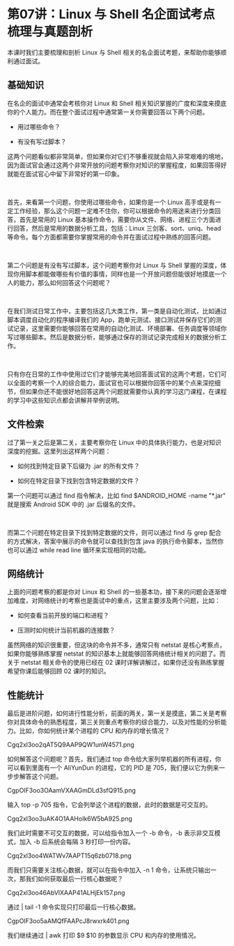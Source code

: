 # 第07讲：Linux 与 Shell 名企面试考点梳理与真题剖析

本课时我们主要梳理和剖析 Linux 与 Shell 相关的名企面试考题，来帮助你能够顺利通过面试。

## 基础知识

在名企的面试中通常会考核你对 Linux 和 Shell 相关知识掌握的广度和深度来摸底你的个人能力。而在整个面试过程中通常第一关你需要回答以下两个问题。

* 用过哪些命令？

* 有没有写过脚本？

这两个问题看似都非常简单，但如果你对它们不够重视就会陷入非常艰难的境地，因为面试官会通过这两个非常开放的问题考察你对知识的掌握程度，如果回答得好就能在面试官心中留下非常好的第一印象。

             

首先，来看第一个问题，你使用过哪些命令，如果你是一个 Linux 高手或是有一定工作经验，那么这个问题一定难不住你，你可以根据命令的用途来进行分类回答，首先是常用的 Linux 基本操作命令，需要你从文件、网络、进程三个方面进行回答，然后是常用的数据分析工具，包括：Linux 三剑客、sort、uniq、head 等命令。每个方面都需要你掌握常用的命令并在面试过程中熟练的回答问题。

 

第二个问题是有没有写过脚本，这个问题考察你对 Linux 与 Shell 掌握的深度，体现你用脚本都能做哪些有价值的事情，同样也是一个开放问题但能很好地摸底一个人的能力，那么如何回答这个问题呢？

 

在我们测试日常工作中，主要包括这几大类工作，第一类是自动化测试，比如通过脚本调度自动化的程序编译我们的 App，跑单元测试、接口测试并保存它们的测试记录，这里需要你能够回答在常用的自动化测试、环境部署、任务调度等领域你写过哪些脚本。然后是数据分析，能够通过保存的测试记录完成相关的数据分析工作。

 

只有你在日常的工作中使用过它们才能够完美地回答面试官的这两个考题，它们可以全面的考察一个人的综合能力，面试官也可以根据你回答中的某个点来深挖细节，但如果你还不能很好地回答这两个问题就需要你认真的学习这门课程，在课程的学习中这些知识点都会讲解并举例说明。


## 文件检索 

过了第一关之后是第二关，主要考察你在 Linux 中的具体执行能力，也是对知识深度的挖掘。这里列出这样两个问题：

* 如何找到特定目录下后缀为 .jar 的所有文件？

* 如何在特定目录下找到包含特定数据的文件？ 

第一个问题可以通过 find 指令解决，比如 find $ANDROID_HOME -name "*.jar" 就是搜索 Android SDK 中的 .jar 后缀名的文件。

 

而第二个问题在特定目录下找到特定数据的文件，则可以通过 find 与 grep 配合的方式解决，答案中展示的命令就可以查找到包含 java 的执行命令脚本，当然你也可以通过 while read line 循环来实现相同的功能。

## 网络统计  

上面的问题考察的都是你对 Linux 和 Shell 的一些基本功，接下来的问题会逐渐增加难度，对网络统计的考察也是面试中的重点，这里主要涉及两个问题，比如：

* 如何查看当前开放的端口和进程？

* 压测时如何统计当前机器的连接数？

虽然网络的知识很重要，但这块的命令并不多，通常只有 netstat 是核心考察点，如果你能够熟练掌握 netstat 的知识基本上就能够回答网络统计相关的问题了。而关于 netstat 相关命令的使用已经在 02 课时详解讲解过，如果你还没有熟练掌握希望你课后能够回顾 02 课时的知识。

## 性能统计  

最后是进阶问题，如何进行性能分析，前面的两关，第一关是摸底，第二关是考察你对具体命令的熟悉程度，第三关则重点考察你的综合能力，以及对性能的分析能力。比如，你如何统计某个进程的 CPU 和内存的增长情况？

Cgq2xl3oo2qAT5Q9AAP9QW1unW4571.png

如何解答这个问题呢？首先，我们通过 top 命令给大家列举机器的所有进程，你可以看到里面有一个 AliYunDun 的进程，它的 PID 是 705，我们便以它为例来一步步解答这个问题。

CgpOIF3oo3OAamVXAAGmDLd3sfQ915.png

输入 top -p 705 指令，它会列举这个进程的数据，此时的数据是可交互的。

Cgq2xl3oo3uAK4O1AAHoIk6W5bA925.png

我们此时需要不可交互的数据，可以给指令加入一个 -b 命令，-b 表示非交互模式，加入 -b 后系统会每隔 3 秒打印一份内容。

Cgq2xl3oo4WATWv7AAPT15q6zb0718.png

而我们只需要关注核心数据，就可以在指令中加入 -n 1 命令，让系统只输出一次，那我们如何获取最后一行核心数据呢？

Cgq2xl3oo46AbVlXAAP41ALHjEk157.png

通过 | tail -1 命令实现只打印最后一行核心数据。

CgpOIF3oo5aAMQfFAAPcJ8rwxrk401.png

我们继续通过 | awk 打印 $9 $10 的参数显示 CPU 和内存的使用情况。